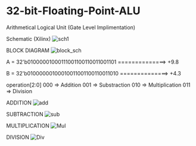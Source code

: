 # 32-bit-Floating-Point-ALU
Arithmetical Logical Unit (Gate Level Implimentation)

Schematic (Xilinx)
![sch1](https://user-images.githubusercontent.com/76876019/117704694-c6287000-b1e8-11eb-86bc-3cef3d89bb5c.PNG)

BLOCK DIAGRAM 
![block_sch](https://user-images.githubusercontent.com/76876019/117704774-db9d9a00-b1e8-11eb-90e7-e50330e2176e.PNG)

A = 32'b01000001000111001100110011001101 ==============> +9.8

B = 32'b01000000100010011001100110011010 ==============> +4.3

operation[2:0]
      000         =>   Addition
      001         =>   Substraction
      010         =>   Multiplication
      011         =>   Division


ADDITION
![add](https://user-images.githubusercontent.com/76876019/117704550-95e0d180-b1e8-11eb-977f-fd1f7a2001a4.PNG)

SUBTRACTION
![sub](https://user-images.githubusercontent.com/76876019/117704603-a5f8b100-b1e8-11eb-8a51-e32999dca940.PNG)

MULTIPLICATION
![Mul](https://user-images.githubusercontent.com/76876019/117704630-b01aaf80-b1e8-11eb-87c7-b79adac14da5.PNG)

DIVISION
![Div](https://user-images.githubusercontent.com/76876019/117704659-b90b8100-b1e8-11eb-8d3e-b4aa6fc381f2.PNG)

